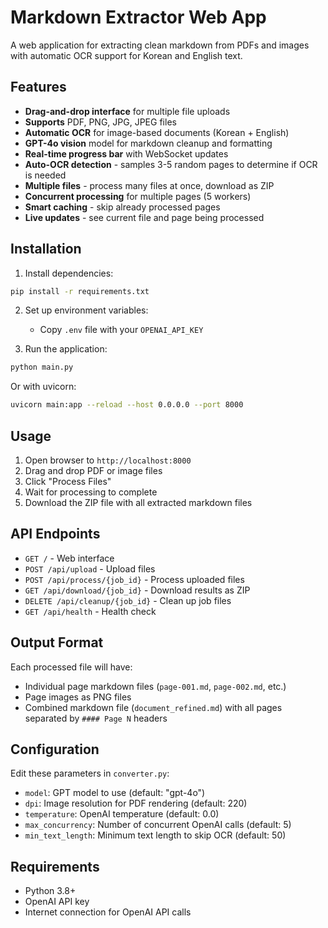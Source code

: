 # Markdown Extractor Web App

A web application for extracting clean markdown from PDFs and images with automatic OCR support for Korean and English text.

## Features

- **Drag-and-drop interface** for multiple file uploads
- **Supports** PDF, PNG, JPG, JPEG files
- **Automatic OCR** for image-based documents (Korean + English)
- **GPT-4o vision** model for markdown cleanup and formatting
- **Real-time progress bar** with WebSocket updates
- **Auto-OCR detection** - samples 3-5 random pages to determine if OCR is needed
- **Multiple files** - process many files at once, download as ZIP
- **Concurrent processing** for multiple pages (5 workers)
- **Smart caching** - skip already processed pages
- **Live updates** - see current file and page being processed

## Installation

1. Install dependencies:
```bash
pip install -r requirements.txt
```

2. Set up environment variables:
   - Copy `.env` file with your `OPENAI_API_KEY`

3. Run the application:
```bash
python main.py
```

Or with uvicorn:
```bash
uvicorn main:app --reload --host 0.0.0.0 --port 8000
```

## Usage

1. Open browser to `http://localhost:8000`
2. Drag and drop PDF or image files
3. Click "Process Files"
4. Wait for processing to complete
5. Download the ZIP file with all extracted markdown files

## API Endpoints

- `GET /` - Web interface
- `POST /api/upload` - Upload files
- `POST /api/process/{job_id}` - Process uploaded files
- `GET /api/download/{job_id}` - Download results as ZIP
- `DELETE /api/cleanup/{job_id}` - Clean up job files
- `GET /api/health` - Health check

## Output Format

Each processed file will have:
- Individual page markdown files (`page-001.md`, `page-002.md`, etc.)
- Page images as PNG files
- Combined markdown file (`document_refined.md`) with all pages separated by `#### Page N` headers

## Configuration

Edit these parameters in `converter.py`:

- `model`: GPT model to use (default: "gpt-4o")
- `dpi`: Image resolution for PDF rendering (default: 220)
- `temperature`: OpenAI temperature (default: 0.0)
- `max_concurrency`: Number of concurrent OpenAI calls (default: 5)
- `min_text_length`: Minimum text length to skip OCR (default: 50)

## Requirements

- Python 3.8+
- OpenAI API key
- Internet connection for OpenAI API calls

